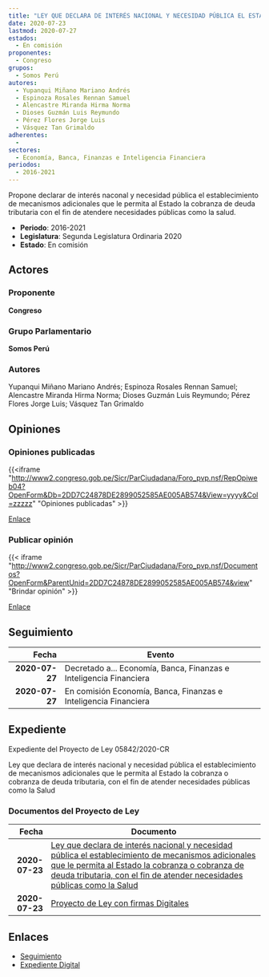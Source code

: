 ```yaml
---
title: "LEY QUE DECLARA DE INTERÉS NACIONAL Y NECESIDAD PÚBLICA EL ESTABLECIMIENTO DE MECANISMOS ADICIONALES QUE LE PERMITA AL ESTADO LA COBRANZA O COBRANZA DE DEUDA TRIBUTARIA, CON EL FIN DE ATENDER NECESIDADES PÚBLICAS COMO LA SALUD"
date: 2020-07-23
lastmod: 2020-07-27
estados: 
  - En comisión
proponentes: 
  - Congreso
grupos: 
  - Somos Perú
autores: 
  - Yupanqui Miñano Mariano Andrés
  - Espinoza Rosales Rennan Samuel
  - Alencastre Miranda Hirma Norma
  - Dioses Guzmán Luis Reymundo
  - Pérez Flores Jorge Luis
  - Vásquez Tan Grimaldo
adherentes: 
  - 
sectores: 
  - Economía, Banca, Finanzas e Inteligencia Financiera
periodos: 
  - 2016-2021
---
```


Propone declarar de interés naconal y necesidad pública el establecimiento de mecanismos adicionales que le permita al Estado la cobranza de deuda tributaria con el fin de atendere necesidades públicas como la salud.

- **Periodo**: 2016-2021
- **Legislatura**: Segunda Legislatura Ordinaria 2020
- **Estado**: En comisión

## Actores

### Proponente

**Congreso**

### Grupo Parlamentario

**Somos Perú**

### Autores

Yupanqui Miñano Mariano Andrés; Espinoza Rosales Rennan Samuel; Alencastre Miranda Hirma Norma; Dioses Guzmán Luis Reymundo; Pérez Flores Jorge Luis; Vásquez Tan Grimaldo


## Opiniones

### Opiniones publicadas

{{<iframe "http://www2.congreso.gob.pe/Sicr/ParCiudadana/Foro_pvp.nsf/RepOpiweb04?OpenForm&Db=2DD7C24878DE2899052585AE005AB574&View=yyyy&Col=zzzzz" "Opiniones publicadas" >}}

[Enlace](http://www2.congreso.gob.pe/Sicr/ParCiudadana/Foro_pvp.nsf/RepOpiweb04?OpenForm&Db=2DD7C24878DE2899052585AE005AB574&View=yyyy&Col=zzzzz)
### Publicar opinión

{{< iframe "http://www2.congreso.gob.pe/Sicr/ParCiudadana/Foro_pvp.nsf/Documentos?OpenForm&ParentUnid=2DD7C24878DE2899052585AE005AB574&view" "Brindar opinión" >}}

[Enlace](http://www2.congreso.gob.pe/Sicr/ParCiudadana/Foro_pvp.nsf/Documentos?OpenForm&ParentUnid=2DD7C24878DE2899052585AE005AB574&view)

## Seguimiento

| Fecha | Evento |
|------:|--------|
| **2020-07-27** | Decretado a... Economía, Banca, Finanzas e Inteligencia Financiera|
| **2020-07-27** | En comisión Economía, Banca, Finanzas e Inteligencia Financiera|


## Expediente

Expediente del Proyecto de Ley 05842/2020-CR

Ley que declara de interés nacional y necesidad pública el establecimiento de mecanismos adicionales que le permita al Estado la cobranza o cobranza de deuda tributaria, con el fin de atender necesidades públicas como la Salud


### Documentos del Proyecto de Ley

| Fecha | Documento |
|------:|--------|
| **2020-07-23** | [Ley que declara de interés nacional y necesidad pública el establecimiento de mecanismos adicionales que le permita al Estado la cobranza o cobranza de deuda tributaria, con el fin de atender necesidades públicas como la Salud](http://www.leyes.congreso.gob.pe/Documentos/2016_2021/Proyectos_de_Ley_y_de_Resoluciones_Legislativas/PL05842-20200723.pdf) |
| **2020-07-23** | [Proyecto de Ley con firmas Digitales](http://www.leyes.congreso.gob.pe/Documentos/2016_2021/Proyectos_de_Ley_y_de_Resoluciones_Legislativas/Proyectos_Firmas_digitales/PL05842.pdf) |

## Enlaces 

- [Seguimiento](http://www2.congreso.gob.pehttp://www2.congreso.gob.pe/Sicr/TraDocEstProc/CLProLey2016.nsf/f7fff46988ca05b1052578e100829cc7/9c8acf8f215ab3d4052585ae0079f3f5?OpenDocument)
- [Expediente Digital](http://www2.congreso.gob.pehttp://www2.congreso.gob.pe/Sicr/TraDocEstProc/CLProLey2016.nsf/f7fff46988ca05b1052578e100829cc7/9c8acf8f215ab3d4052585ae0079f3f5?OpenDocument&Click=05257FB7005EB655.eb71d0cf91d8294e05256cdf006b5706/$Body/0.1C6C)
